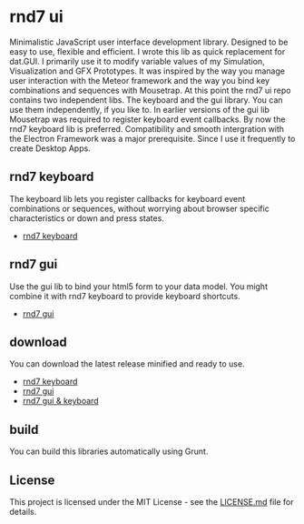 # rnd7 ui
Minimalistic JavaScript user interface development library. Designed to be easy to use, flexible and efficient.
I wrote this lib as quick replacement for dat.GUI. I primarily use it to modify variable values of my Simulation, Visualization and GFX Prototypes.
It was inspired by the way you manage user interaction with the Meteor framework and the way you bind key combinations and sequences with Mousetrap.
At this point the rnd7 ui repo contains two independent libs. The keyboard and the gui library. You can use them independently, if you like to.
In earlier versions of the gui lib Mousetrap was required to register keyboard event callbacks. By now the rnd7 keyboard lib is preferred.
Compatibility and smooth intergration with the Electron Framework was a major prerequisite. Since I use it frequently to create Desktop Apps.

## rnd7 keyboard
The keyboard lib lets you register callbacks for keyboard event combinations or sequences, without worrying about browser specific characteristics or down and press states.

* [rnd7 keyboard](https://github.com/rnd7/ui/lib/keyboard.js)

## rnd7 gui
Use the gui lib to bind your html5 form to your data model. You might combine it with rnd7 keyboard to provide keyboard shortcuts.

* [rnd7 gui](https://github.com/rnd7/ui/lib/gui.js)

## download
You can download the latest release minified and ready to use.

* [rnd7 keyboard](https://github.com/rnd7/ui/bin/keyboard.min.js)
* [rnd7 gui](https://github.com/rnd7/ui/bin/gui.min.js)
* [rnd7 gui & keyboard](https://github.com/rnd7/ui/bin/ui.min.js)

## build
You can build this libraries automatically using Grunt.

## License
This project is licensed under the MIT License - see the [LICENSE.md](https://github.com/rnd7/ui/LICENSE.md) file for details.
